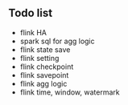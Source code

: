 ## Todo list

- flink HA
- spark sql for agg logic
- flink state save
- flink setting
- flink checkpoint
- flink savepoint
- flink agg logic
- flink time, window, watermark